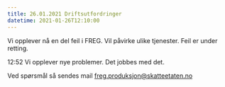 ```yaml
---
title: 26.01.2021 Driftsutfordringer
datetime: 2021-01-26T12:10:00
---
```

Vi opplever nå en del feil i FREG. Vil påvirke ulike tjenester. Feil er under retting.

12:52 Vi opplever nye problemer. Det jobbes med det.

Ved spørsmål så sendes mail freg.produksjon@skatteetaten.no
